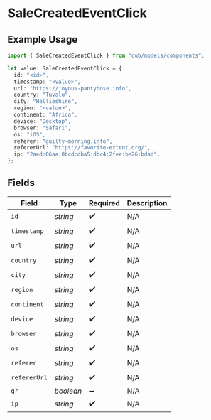 # SaleCreatedEventClick

## Example Usage

```typescript
import { SaleCreatedEventClick } from "dub/models/components";

let value: SaleCreatedEventClick = {
  id: "<id>",
  timestamp: "<value>",
  url: "https://joyous-pantyhose.info",
  country: "Tuvalu",
  city: "Hallieshire",
  region: "<value>",
  continent: "Africa",
  device: "Desktop",
  browser: "Safari",
  os: "iOS",
  referer: "guilty-morning.info",
  refererUrl: "https://favorite-extent.org/",
  ip: "2aed:06aa:0bcd:dba5:dbc4:2fee:be26:bdad",
};
```

## Fields

| Field              | Type               | Required           | Description        |
| ------------------ | ------------------ | ------------------ | ------------------ |
| `id`               | *string*           | :heavy_check_mark: | N/A                |
| `timestamp`        | *string*           | :heavy_check_mark: | N/A                |
| `url`              | *string*           | :heavy_check_mark: | N/A                |
| `country`          | *string*           | :heavy_check_mark: | N/A                |
| `city`             | *string*           | :heavy_check_mark: | N/A                |
| `region`           | *string*           | :heavy_check_mark: | N/A                |
| `continent`        | *string*           | :heavy_check_mark: | N/A                |
| `device`           | *string*           | :heavy_check_mark: | N/A                |
| `browser`          | *string*           | :heavy_check_mark: | N/A                |
| `os`               | *string*           | :heavy_check_mark: | N/A                |
| `referer`          | *string*           | :heavy_check_mark: | N/A                |
| `refererUrl`       | *string*           | :heavy_check_mark: | N/A                |
| `qr`               | *boolean*          | :heavy_minus_sign: | N/A                |
| `ip`               | *string*           | :heavy_check_mark: | N/A                |